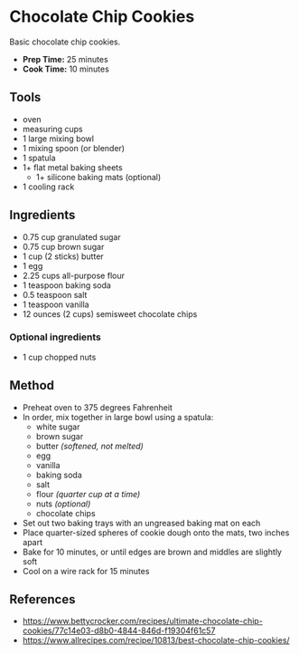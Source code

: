 # Chocolate Chip Cookies

Basic chocolate chip cookies.

- **Prep Time:** 25 minutes
- **Cook Time:** 10 minutes

## Tools

- oven
- measuring cups
- 1 large mixing bowl
- 1 mixing spoon (or blender)
- 1 spatula
- 1+ flat metal baking sheets
    - 1+ silicone baking mats (optional)
- 1 cooling rack

## Ingredients

- 0.75 cup granulated sugar
- 0.75 cup brown sugar
- 1 cup (2 sticks) butter
- 1 egg
- 2.25 cups all-purpose flour
- 1 teaspoon baking soda
- 0.5 teaspoon salt
- 1 teaspoon vanilla
- 12 ounces (2 cups) semisweet chocolate chips

### Optional ingredients

- 1 cup chopped nuts

## Method

- Preheat oven to 375 degrees Fahrenheit
- In order, mix together in large bowl using a spatula:
    - white sugar
    - brown sugar
    - butter *(softened, not melted)*
    - egg
    - vanilla
    - baking soda
    - salt
    - flour *(quarter cup at a time)*
    - nuts *(optional)*
    - chocolate chips
- Set out two baking trays with an ungreased baking mat on each
- Place quarter-sized spheres of cookie dough onto the mats, two inches apart
- Bake for 10 minutes, or until edges are brown and middles are slightly soft
- Cool on a wire rack for 15 minutes

## References

- https://www.bettycrocker.com/recipes/ultimate-chocolate-chip-cookies/77c14e03-d8b0-4844-846d-f19304f61c57
- https://www.allrecipes.com/recipe/10813/best-chocolate-chip-cookies/
